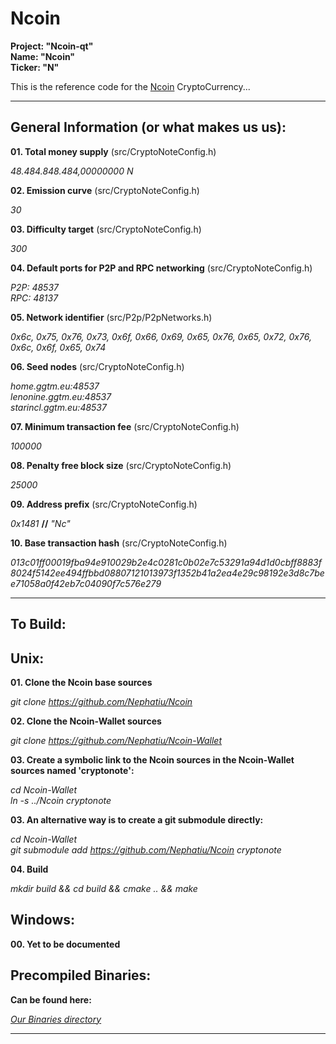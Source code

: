 Ncoin
=====

**Project: "Ncoin-qt"**  
**Name: "Ncoin"**  
**Ticker: "N"**

This is the reference code for the [Ncoin](http://ncoin.ggtm.eu) CryptoCurrency...

-----

General Information (or what makes us us):
------------------------------------------

**01. Total money supply** (src/CryptoNoteConfig.h)

*48.484.848.484,00000000 N*

**02. Emission curve** (src/CryptoNoteConfig.h)

*30*

**03. Difficulty target** (src/CryptoNoteConfig.h)

*300*

**04. Default ports for P2P and RPC networking** (src/CryptoNoteConfig.h)

*P2P: 48537*  
*RPC: 48137*

**05. Network identifier** (src/P2p/P2pNetworks.h)

*0x6c, 0x75, 0x76, 0x73, 0x6f, 0x66, 0x69, 0x65, 0x76, 0x65, 0x72, 0x76, 0x6c, 0x6f, 0x65, 0x74*

**06. Seed nodes** (src/CryptoNoteConfig.h)

*home.ggtm.eu:48537*  
*lenonine.ggtm.eu:48537*  
*starincl.ggtm.eu:48537*

**07. Minimum transaction fee** (src/CryptoNoteConfig.h)

*100000*

**08. Penalty free block size** (src/CryptoNoteConfig.h)

*25000*

**09. Address prefix** (src/CryptoNoteConfig.h)

*0x1481* **//** *"Nc"*

**10. Base transaction hash** (src/CryptoNoteConfig.h)

*013c01ff00019fba94e910029b2e4c0281c0b02e7c53291a94d1d0cbff8883f8024f5142ee494ffbbd08807121013973f1352b41a2ea4e29c98192e3d8c7bee71058a0f42eb7c04090f7c576e279*

-----

To Build:
---------

## __Unix:__

**01. Clone the Ncoin base sources**

*git clone https://github.com/Nephatiu/Ncoin*

**02. Clone the Ncoin-Wallet sources**

*git clone https://github.com/Nephatiu/Ncoin-Wallet*

**03. Create a symbolic link to the Ncoin sources in the Ncoin-Wallet sources named 'cryptonote':**

*cd Ncoin-Wallet*  
*ln -s ../Ncoin cryptonote*

**03. An alternative way is to create a git submodule directly:**

*cd Ncoin-Wallet*  
*git submodule add https://github.com/Nephatiu/Ncoin cryptonote*

**04. Build**

*mkdir build && cd build && cmake .. && make*

## __Windows:__

**00. Yet to be documented**

## Precompiled Binaries:

**Can be found here:**

*[Our Binaries directory](https://github.com/Nephatiu/Ncoin-Wallet/tree/master/Binaries)*

-----
